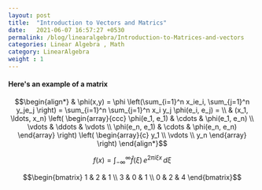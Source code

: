 ```yaml
---
layout: post
title:  "Introduction to Vectors and Matrics"
date:   2021-06-07 16:57:27 +0530
permalink: /blog/linearalgebra/Introduction-to-Matrices-and-vectors
categories: Linear Algebra , Math
category: LinearAlgebra
weight : 1
---
```

#### Here's an example of a matrix


$$\begin{align*} & \phi(x,y) = \phi \left(\sum_{i=1}^n x_ie_i, \sum_{j=1}^n y_je_j \right) = \sum_{i=1}^n \sum_{j=1}^n x_i y_j \phi(e_i, e_j) = \\ & (x_1, \ldots, x_n) \left( \begin{array}{ccc} \phi(e_1, e_1) & \cdots & \phi(e_1, e_n) \\ \vdots & \ddots & \vdots \\ \phi(e_n, e_1) & \cdots & \phi(e_n, e_n) \end{array} \right) \left( \begin{array}{c} y_1 \\ \vdots \\ y_n \end{array} \right) \end{align*}$$



$$f(x) = \int_{-\infty}^\infty \hat f(\xi)\,e^{2 \pi i \xi x} \,d\xi$$


$$\begin{bmatrix} 1 & 2 & 1 \\ 3 & 0 & 1 \\ 0 & 2 & 4 \end{bmatrix}$$




